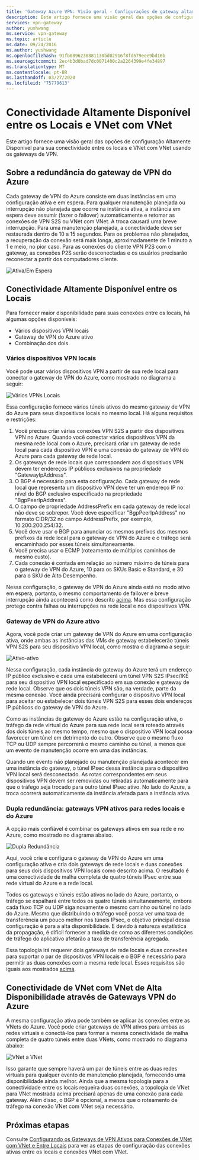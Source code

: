 ```yaml
---
title: 'Gateway Azure VPN: Visão geral - Configurações de gateway altamente disponíveis'
description: Este artigo fornece uma visão geral das opções de configuração de alta disponibilidade usando os Gateways de VPN do Azure.
services: vpn-gateway
author: yushwang
ms.service: vpn-gateway
ms.topic: article
ms.date: 09/24/2016
ms.author: yushwang
ms.openlocfilehash: 91fb0896238881130bd02916f8fd579eee9bd16b
ms.sourcegitcommit: 2ec4b3d0bad7dc0071400c2a2264399e4fe34897
ms.translationtype: MT
ms.contentlocale: pt-BR
ms.lasthandoff: 03/27/2020
ms.locfileid: "75779613"
---
```

# <a name="highly-available-cross-premises-and-vnet-to-vnet-connectivity"></a>Conectividade Altamente Disponível entre os Locais e VNet com VNet
Este artigo fornece uma visão geral das opções de configuração Altamente Disponível para sua conectividade entre os locais e VNet com VNet usando os gateways de VPN.

## <a name="about-azure-vpn-gateway-redundancy"></a><a name = "activestandby"></a>Sobre a redundância do gateway de VPN do Azure
Cada gateway de VPN do Azure consiste em duas instâncias em uma configuração ativa e em espera. Para qualquer manutenção planejada ou interrupção não planejada que ocorre na instância ativa, a instância em espera deve assumir (fazer o failover) automaticamente e retomar as conexões de VPN S2S ou VNet com VNet. A troca causará uma breve interrupção. Para uma manutenção planejada, a conectividade deve ser restaurada dentro de 10 a 15 segundos. Para os problemas não planejados, a recuperação da conexão será mais longa, aproximadamente de 1 minuto a 1 e meio, no pior caso. Para as conexões do cliente VPN P2S com o gateway, as conexões P2S serão desconectadas e os usuários precisarão reconectar a partir dos computadores cliente.

![Ativa/Em Espera](./media/vpn-gateway-highlyavailable/active-standby.png)

## <a name="highly-available-cross-premises-connectivity"></a>Conectividade Altamente Disponível entre os Locais
Para fornecer maior disponibilidade para suas conexões entre os locais, há algumas opções disponíveis:

* Vários dispositivos VPN locais
* Gateway de VPN do Azure ativo
* Combinação dos dois

### <a name="multiple-on-premises-vpn-devices"></a><a name = "activeactiveonprem"></a>Vários dispositivos VPN locais
Você pode usar vários dispositivos VPN a partir de sua rede local para conectar o gateway de VPN do Azure, como mostrado no diagrama a seguir:

![Vários VPNs Locais](./media/vpn-gateway-highlyavailable/multiple-onprem-vpns.png)

Essa configuração fornece vários túneis ativos do mesmo gateway de VPN do Azure para seus dispositivos locais no mesmo local. Há alguns requisitos e restrições:

1. Você precisa criar várias conexões VPN S2S a partir dos dispositivos VPN no Azure. Quando você conectar vários dispositivos VPN da mesma rede local com o Azure, precisará criar um gateway de rede local para cada dispositivo VPN e uma conexão do gateway de VPN do Azure para cada gateway de rede local.
2. Os gateways de rede locais que correspondem aos dispositivos VPN devem ter endereços IP públicos exclusivos na propriedade "GatewayIpAddress".
3. O BGP é necessário para esta configuração. Cada gateway de rede local que representa um dispositivo VPN deve ter um endereço IP no nível do BGP exclusivo especificado na propriedade "BgpPeerIpAddress".
4. O campo de propriedade AddressPrefix em cada gateway de rede local não deve se sobrepor. Você deve especificar "BgpPeerIpAddress" no formato CIDR/32 no campo AddressPrefix, por exemplo, 10.200.200.254/32.
5. Você deve usar o BGP para anunciar os mesmos prefixos dos mesmos prefixos da rede local para o gateway de VPN do Azure e o tráfego será encaminhado por esses túneis simultaneamente.
6. Você precisa usar o ECMP (roteamento de múltiplos caminhos de mesmo custo).
7. Cada conexão é contada em relação ao número máximo de túneis para o gateway de VPN do Azure, 10 para os SKUs Basic e Standard, e 30 para o SKU de Alto Desempenho. 

Nessa configuração, o gateway de VPN do Azure ainda está no modo ativo em espera, portanto, o mesmo comportamento de failover e breve interrupção ainda acontecerá como descrito [acima](#activestandby). Mas essa configuração protege contra falhas ou interrupções na rede local e nos dispositivos VPN.

### <a name="active-active-azure-vpn-gateway"></a>Gateway de VPN do Azure ativo
Agora, você pode criar um gateway de VPN do Azure em uma configuração ativa, onde ambas as instâncias das VMs de gateway estabelecerão túneis VPN S2S para seu dispositivo VPN local, como mostra o diagrama a seguir:

![Ativo-ativo](./media/vpn-gateway-highlyavailable/active-active.png)

Nessa configuração, cada instância do gateway do Azure terá um endereço IP público exclusivo e cada uma estabelecerá um túnel VPN S2S IPsec/IKE para seu dispositivo VPN local especificado em sua conexão e gateway de rede local. Observe que os dois túneis VPN são, na verdade, parte da mesma conexão. Você ainda precisará configurar o dispositivo VPN local para aceitar ou estabelecer dois túneis VPN S2S para esses dois endereços IP públicos do gateway de VPN do Azure.

Como as instâncias de gateway do Azure estão na configuração ativa, o tráfego da rede virtual do Azure para sua rede local será roteado através dos dois túneis ao mesmo tempo, mesmo que o dispositivo VPN local possa favorecer um túnel em detrimento do outro. Observe que o mesmo fluxo TCP ou UDP sempre percorrerá o mesmo caminho ou túnel, a menos que um evento de manutenção ocorre em uma das instâncias.

Quando um evento não planejado ou manutenção planejada acontecer em uma instância do gateway, o túnel IPsec dessa instância para o dispositivo VPN local será desconectado. As rotas correspondentes em seus dispositivos VPN devem ser removidas ou retiradas automaticamente para que o tráfego seja trocado para outro túnel IPsec ativo. No lado do Azure, a troca ocorrerá automaticamente da instância afetada para a instância ativa.

### <a name="dual-redundancy-active-active-vpn-gateways-for-both-azure-and-on-premises-networks"></a>Dupla redundância: gateways VPN ativos para redes locais e do Azure
A opção mais confiável é combinar os gateways ativos em sua rede e no Azure, como mostrado no diagrama abaixo.

![Dupla Redundância](./media/vpn-gateway-highlyavailable/dual-redundancy.png)

Aqui, você crie e configura o gateway de VPN do Azure em uma configuração ativa e cria dois gateways de rede locais e duas conexões para seus dois dispositivos VPN locais como descrito acima. O resultado é uma conectividade de malha completa de quatro túneis IPsec entre sua rede virtual do Azure e a rede local.

Todos os gateways e túneis estão ativos no lado do Azure, portanto, o tráfego se espalhará entre todos os quatro túneis simultaneamente, embora cada fluxo TCP ou UDP siga novamente o mesmo caminho ou túnel no lado do Azure. Mesmo que distribuindo o tráfego você possa ver uma taxa de transferência um pouco melhor nos túneis IPsec, o objetivo principal dessa configuração é para a alta disponibilidade. E devido à natureza estatística da propagação, é difícil fornecer a medida de como as diferentes condições de tráfego do aplicativo afetarão a taxa de transferência agregada.

Essa topologia irá requerer dois gateways de rede locais e duas conexões para suportar o par de dispositivos VPN locais e o BGP é necessário para permitir as duas conexões com a mesma rede local. Esses requisitos são iguais aos mostrados [acima](#activeactiveonprem). 

## <a name="highly-available-vnet-to-vnet-connectivity-through-azure-vpn-gateways"></a>Conectividade de VNet com VNet de Alta Disponibilidade através de Gateways VPN do Azure
A mesma configuração ativa pode também se aplicar às conexões entre as VNets do Azure. Você pode criar gateways de VPN ativos para ambas as redes virtuais e conectá-los para formar a mesma conectividade de malha completa de quatro túneis entre duas VNets, como mostrado no diagrama abaixo:

![VNet a VNet](./media/vpn-gateway-highlyavailable/vnet-to-vnet.png)

Isso garante que sempre haverá um par de túneis entre as duas redes virtuais para qualquer evento de manutenção planejada, fornecendo uma disponibilidade ainda melhor. Ainda que a mesma topologia para a conectividade entre os locais requeira duas conexões, a topologia de VNet para VNet mostrada acima precisará apenas de uma conexão para cada gateway. Além disso, o BGP é opcional, a menos que o roteamento de tráfego na conexão VNet com VNet seja necessário.

## <a name="next-steps"></a>Próximas etapas
Consulte [Configurando os Gateways de VPN Ativos para Conexões de VNet com VNet e Entre Locais](vpn-gateway-activeactive-rm-powershell.md) para ver as etapas de configuração das conexões ativas entre os locais e conexões VNet com VNet.

